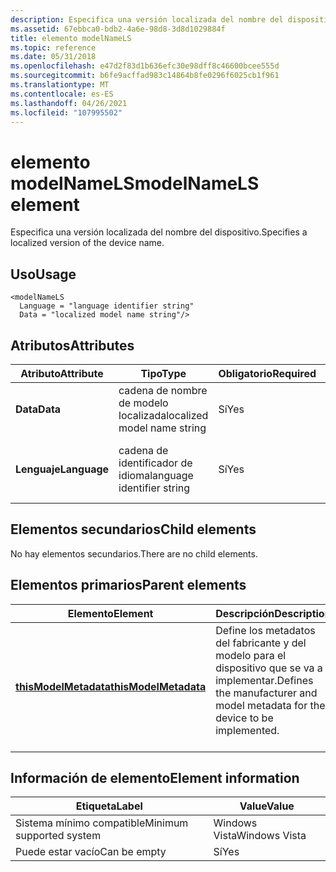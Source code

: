 ```yaml
---
description: Especifica una versión localizada del nombre del dispositivo.
ms.assetid: 67ebbca0-bdb2-4a6e-98d8-3d8d1029884f
title: elemento modelNameLS
ms.topic: reference
ms.date: 05/31/2018
ms.openlocfilehash: e47d2f83d1b636efc30e98dff8c46600bcee555d
ms.sourcegitcommit: b6fe9acffad983c14864b8fe0296f6025cb1f961
ms.translationtype: MT
ms.contentlocale: es-ES
ms.lasthandoff: 04/26/2021
ms.locfileid: "107995502"
---
```

# <a name="modelnamels-element"></a><span data-ttu-id="538de-103">elemento modelNameLS</span><span class="sxs-lookup"><span data-stu-id="538de-103">modelNameLS element</span></span>

<span data-ttu-id="538de-104">Especifica una versión localizada del nombre del dispositivo.</span><span class="sxs-lookup"><span data-stu-id="538de-104">Specifies a localized version of the device name.</span></span>

## <a name="usage"></a><span data-ttu-id="538de-105">Uso</span><span class="sxs-lookup"><span data-stu-id="538de-105">Usage</span></span>

``` syntax
<modelNameLS
  Language = "language identifier string"
  Data = "localized model name string"/>
```

## <a name="attributes"></a><span data-ttu-id="538de-106">Atributos</span><span class="sxs-lookup"><span data-stu-id="538de-106">Attributes</span></span>



| <span data-ttu-id="538de-107">Atributo</span><span class="sxs-lookup"><span data-stu-id="538de-107">Attribute</span></span>               | <span data-ttu-id="538de-108">Tipo</span><span class="sxs-lookup"><span data-stu-id="538de-108">Type</span></span>                                   | <span data-ttu-id="538de-109">Obligatorio</span><span class="sxs-lookup"><span data-stu-id="538de-109">Required</span></span>       | <span data-ttu-id="538de-110">Descripción</span><span class="sxs-lookup"><span data-stu-id="538de-110">Description</span></span>                                                      |
|-------------------------|----------------------------------------|----------------|------------------------------------------------------------------|
| <span data-ttu-id="538de-111">**Data**</span><span class="sxs-lookup"><span data-stu-id="538de-111">**Data**</span></span><br/>     | <span data-ttu-id="538de-112">cadena de nombre de modelo localizada</span><span class="sxs-lookup"><span data-stu-id="538de-112">localized model name string</span></span><br/> | <span data-ttu-id="538de-113">Sí</span><span class="sxs-lookup"><span data-stu-id="538de-113">Yes</span></span><br/> | <span data-ttu-id="538de-114">Nombre del modelo localizado.</span><span class="sxs-lookup"><span data-stu-id="538de-114">The localized model name.</span></span><br/> <br/>                 |
| <span data-ttu-id="538de-115">**Lenguaje**</span><span class="sxs-lookup"><span data-stu-id="538de-115">**Language**</span></span><br/> | <span data-ttu-id="538de-116">cadena de identificador de idioma</span><span class="sxs-lookup"><span data-stu-id="538de-116">language identifier string</span></span><br/>  | <span data-ttu-id="538de-117">Sí</span><span class="sxs-lookup"><span data-stu-id="538de-117">Yes</span></span><br/> | <span data-ttu-id="538de-118">Idioma del nombre del modelo localizado.</span><span class="sxs-lookup"><span data-stu-id="538de-118">The language of the localized model name.</span></span><br/> <br/> |



## <a name="child-elements"></a><span data-ttu-id="538de-119">Elementos secundarios</span><span class="sxs-lookup"><span data-stu-id="538de-119">Child elements</span></span>

<span data-ttu-id="538de-120">No hay elementos secundarios.</span><span class="sxs-lookup"><span data-stu-id="538de-120">There are no child elements.</span></span>

## <a name="parent-elements"></a><span data-ttu-id="538de-121">Elementos primarios</span><span class="sxs-lookup"><span data-stu-id="538de-121">Parent elements</span></span>



| <span data-ttu-id="538de-122">Elemento</span><span class="sxs-lookup"><span data-stu-id="538de-122">Element</span></span>                                                   | <span data-ttu-id="538de-123">Descripción</span><span class="sxs-lookup"><span data-stu-id="538de-123">Description</span></span>                                                                                          |
|-----------------------------------------------------------|------------------------------------------------------------------------------------------------------|
| [<span data-ttu-id="538de-124">**thisModelMetadata**</span><span class="sxs-lookup"><span data-stu-id="538de-124">**thisModelMetadata**</span></span>](thismodelmetadata.md)<br/> | <span data-ttu-id="538de-125">Define los metadatos del fabricante y del modelo para el dispositivo que se va a implementar.</span><span class="sxs-lookup"><span data-stu-id="538de-125">Defines the manufacturer and model metadata for the device to be implemented.</span></span><br/> <br/> |



## <a name="element-information"></a><span data-ttu-id="538de-126">Información de elemento</span><span class="sxs-lookup"><span data-stu-id="538de-126">Element information</span></span>



| <span data-ttu-id="538de-127">Etiqueta</span><span class="sxs-lookup"><span data-stu-id="538de-127">Label</span></span> | <span data-ttu-id="538de-128">Value</span><span class="sxs-lookup"><span data-stu-id="538de-128">Value</span></span> |
|-------------------------------------|---------------|
| <span data-ttu-id="538de-129">Sistema mínimo compatible</span><span class="sxs-lookup"><span data-stu-id="538de-129">Minimum supported system</span></span><br/> | <span data-ttu-id="538de-130">Windows Vista</span><span class="sxs-lookup"><span data-stu-id="538de-130">Windows Vista</span></span> |
| <span data-ttu-id="538de-131">Puede estar vacío</span><span class="sxs-lookup"><span data-stu-id="538de-131">Can be empty</span></span>                        | <span data-ttu-id="538de-132">Sí</span><span class="sxs-lookup"><span data-stu-id="538de-132">Yes</span></span>           |



 

 




